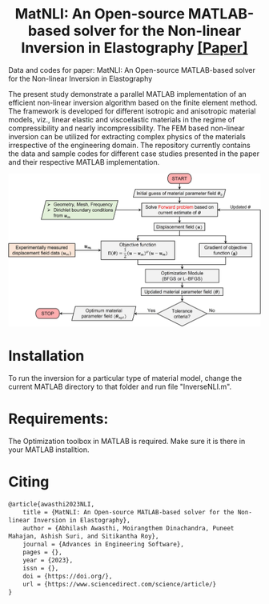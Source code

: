 <h1 align="center">MatNLI: An Open-source MATLAB-based solver for the Non-linear Inversion in Elastography <a href="https://www.sciencedirect.com/" class="button big">[Paper]</a></h1>

Data and codes for paper: MatNLI: An Open-source MATLAB-based solver for the Non-linear Inversion in Elastography

The present study demonstrate a parallel MATLAB implementation of an efficient non-linear inversion algorithm based on the finite element method. The framework is developed for different isotropic and anisotropic material models, viz., linear elastic and viscoelastic materials in the regime of compressibility and nearly incompressibility. The FEM based non-linear inversion can be utilized for extracting complex physics of the materials irrespective of the engineering domain. The repository currently contains the data and sample codes for different case studies presented in the paper and their respective MATLAB implementation.


![results](images/cover.jpg)

> 

# Installation
To run the inversion for a particular type of material model, change the current MATLAB directory to that folder and run file "InverseNLI.m".

# Requirements:
The Optimization toolbox in MATLAB is required. Make sure it is there in your MATLAB installtion.




# Citing

```
@article{awasthi2023NLI,
    title = {MatNLI: An Open-source MATLAB-based solver for the Non-linear Inversion in Elastography},
    author = {Abhilash Awasthi, Moirangthem Dinachandra, Puneet Mahajan, Ashish Suri, and Sitikantha Roy},
    journal = {Advances in Engineering Software},
    pages = {},
    year = {2023},
    issn = {},
    doi = {https://doi.org/},
    url = {https://www.sciencedirect.com/science/article/}
}
```
